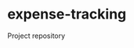 # expense-tracking

Project repository

<!-- Update 2024-11-24T17:50:13+05:30 -->
<!-- Update 2024-11-25T18:27:17+05:30 -->
<!-- Update 2024-12-10T11:38:20+05:30 -->
<!-- Update 2024-12-28T17:47:24+05:30 -->
<!-- Update 2025-01-01T18:07:26+05:30 -->
<!-- Update 2025-01-01T06:39:26+05:30 -->
<!-- Update 2025-01-10T16:52:28+05:30 -->
<!-- Update 2025-01-11T07:13:28+05:30 -->
<!-- Update 2025-01-11T13:21:28+05:30 -->
<!-- Update 2025-02-17T14:38:34+05:30 -->
<!-- Update 2025-02-17T15:45:34+05:30 -->
<!-- Update 2025-03-15T12:39:37+05:30 -->
<!-- Update 2025-03-16T07:39:38+05:30 -->
<!-- Update 2025-03-16T11:18:38+05:30 -->
<!-- Update 2025-04-13T17:49:42+05:30 -->
<!-- Update 2025-04-14T16:26:43+05:30 -->
<!-- Update 2025-04-19T14:02:46+05:30 -->
<!-- Update 2025-04-21T14:58:48+05:30 -->
<!-- Update 2025-04-22T08:09:49+05:30 -->
<!-- Update 2025-04-23T07:09:50+05:30 -->
<!-- Update 2025-05-07T11:43:51+05:30 -->
<!-- Update 2025-05-10T19:23:52+05:30 -->
<!-- Update 2025-06-04T18:26:57+05:30 -->
<!-- Update 2025-06-04T13:59:57+05:30 -->
<!-- Update 2025-06-24T15:31:00+05:30 -->
<!-- Update 2025-06-25T17:50:02+05:30 -->
<!-- Update 2025-07-14T09:04:04+05:30 -->
<!-- Update 2025-07-15T06:41:05+05:30 -->
<!-- Update 2025-08-12T18:30:10+05:30 -->
<!-- Update 2025-09-11T08:52:12+05:30 -->
<!-- Update 2025-09-12T17:25:14+05:30 -->
<!-- Update 2025-09-13T15:28:15+05:30 -->
<!-- Update 2025-09-23T09:37:19+05:30 -->
<!-- Update 2025-09-26T06:21:20+05:30 -->
<!-- Update 2025-09-28T11:59:23+05:30 -->
<!-- Update 2025-10-04T18:09:24+05:30 -->
<!-- Update 2025-10-05T17:44:25+05:30 -->
<!-- Update 2025-10-05T13:47:25+05:30 -->
<!-- Update 2024-11-13T09:28:11+05:30 -->
<!-- Update 2024-11-30T06:44:18+05:30 -->
<!-- Update 2024-12-04T10:03:19+05:30 -->
<!-- Update 2024-12-12T16:00:20+05:30 -->
<!-- Update 2024-12-13T14:09:21+05:30 -->
<!-- Update 2024-12-14T18:42:23+05:30 -->
<!-- Update 2024-12-17T09:54:25+05:30 -->
<!-- Update 2024-12-17T07:30:25+05:30 -->
<!-- Update 2024-12-18T12:39:27+05:30 -->
<!-- Update 2024-12-19T14:58:28+05:30 -->
<!-- Update 2024-12-21T09:15:30+05:30 -->
<!-- Update 2024-12-22T12:09:32+05:30 -->
<!-- Update 2025-01-06T13:57:41+05:30 -->
<!-- Update 2025-01-10T11:04:46+05:30 -->
<!-- Update 2025-01-17T11:56:50+05:30 -->
<!-- Update 2025-01-21T08:05:51+05:30 -->
<!-- Update 2025-01-23T08:53:54+05:30 -->
<!-- Update 2025-01-25T08:46:56+05:30 -->
<!-- Update 2025-01-28T06:59:58+05:30 -->
<!-- Update 2025-02-04T16:15:00+05:30 -->
<!-- Update 2025-02-08T13:14:03+05:30 -->
<!-- Update 2025-02-10T07:36:06+05:30 -->
<!-- Update 2025-02-11T11:51:07+05:30 -->
<!-- Update 2025-02-21T14:23:08+05:30 -->
<!-- Update 2025-02-23T06:10:10+05:30 -->
<!-- Update 2025-02-24T08:16:11+05:30 -->
<!-- Update 2025-02-24T12:20:11+05:30 -->
<!-- Update 2025-02-25T08:21:13+05:30 -->
<!-- Update 2025-02-26T16:20:14+05:30 -->
<!-- Update 2025-02-28T05:56:17+05:30 -->
<!-- Update 2025-03-01T18:24:19+05:30 -->
<!-- Update 2025-03-01T19:32:19+05:30 -->
<!-- Update 2025-03-20T09:45:28+05:30 -->
<!-- Update 2025-04-01T06:31:33+05:30 -->
<!-- Update 2025-05-13T12:09:47+05:30 -->
<!-- Update 2025-05-13T11:47:47+05:30 -->
<!-- Update 2025-05-16T15:15:52+05:30 -->
<!-- Update 2025-05-16T17:05:52+05:30 -->
<!-- Update 2025-05-21T11:58:55+05:30 -->
<!-- Update 2025-05-21T19:29:55+05:30 -->
<!-- Update 2025-05-22T16:43:57+05:30 -->
<!-- Update 2025-06-03T14:48:59+05:30 -->
<!-- Update 2025-06-06T07:52:03+05:30 -->
<!-- Update 2025-06-06T10:40:03+05:30 -->
<!-- Update 2025-06-12T15:59:06+05:30 -->
<!-- Update 2025-06-12T17:29:06+05:30 -->
<!-- Update 2025-06-19T13:00:08+05:30 -->
<!-- Update 2025-06-19T12:14:08+05:30 -->
<!-- Update 2025-06-19T12:21:08+05:30 -->
<!-- Update 2025-06-22T09:57:10+05:30 -->
<!-- Update 2025-06-22T07:12:10+05:30 -->
<!-- Update 2025-06-24T05:56:11+05:30 -->
<!-- Update 2025-06-26T12:21:13+05:30 -->
<!-- Update 2025-06-27T06:04:14+05:30 -->
<!-- Update 2025-06-28T06:18:15+05:30 -->
<!-- Update 2025-06-28T12:01:15+05:30 -->
<!-- Update 2025-06-29T07:55:17+05:30 -->
<!-- Update 2025-06-29T12:06:17+05:30 -->
<!-- Update 2025-06-30T10:58:19+05:30 -->
<!-- Update 2025-06-30T07:32:19+05:30 -->
<!-- Update 2025-06-30T19:22:19+05:30 -->
<!-- Update 2025-07-01T07:04:21+05:30 -->
<!-- Update 2025-07-01T14:53:21+05:30 -->
<!-- Update 2025-07-01T10:10:21+05:30 -->
<!-- Update 2025-07-31T06:07:34+05:30 -->
<!-- Update 2025-08-05T18:42:37+05:30 -->
<!-- Update 2025-08-18T10:55:46+05:30 -->
<!-- Update 2025-08-18T16:04:46+05:30 -->
<!-- Update 2025-08-20T18:17:49+05:30 -->
<!-- Update 2025-08-20T17:30:49+05:30 -->
<!-- Update 2025-08-20T11:53:49+05:30 -->
<!-- Update 2025-08-22T14:51:52+05:30 -->